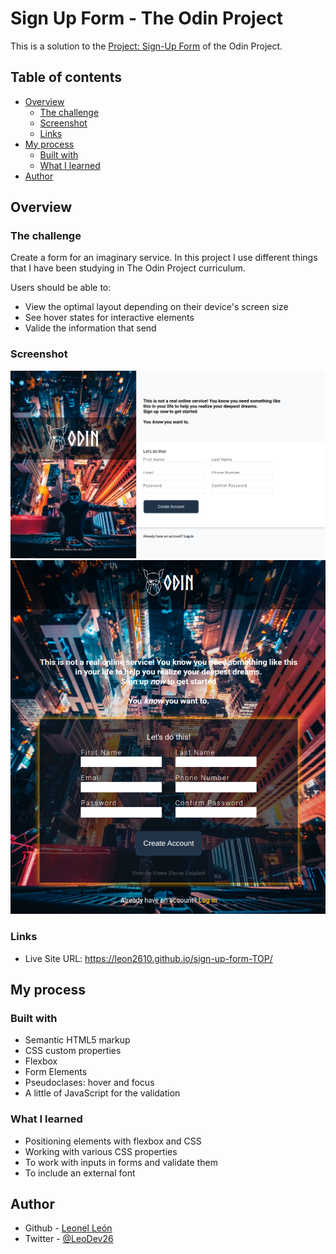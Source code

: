 # Sign Up Form - The Odin Project

This is a solution to the [Project: Sign-Up Form](https://www.theodinproject.com/lessons/node-path-intermediate-html-and-css-sign-up-form) of the Odin Project.

## Table of contents

- [Overview](#overview)
  - [The challenge](#the-challenge)
  - [Screenshot](#screenshot)
  - [Links](#links)
- [My process](#my-process)
  - [Built with](#built-with)
  - [What I learned](#what-i-learned)
- [Author](#author)

## Overview

### The challenge

Create a form for an imaginary service. In this project I use different things that I have been studying in The Odin Project curriculum.

Users should be able to:

- View the optimal layout depending on their device's screen size
- See hover states for interactive elements
- Valide the information that send

### Screenshot

![](./img/desktop-screenshot.png)
![](./img/mobile-screenshot.png)

### Links

- Live Site URL: https://leon2610.github.io/sign-up-form-TOP/

## My process

### Built with

- Semantic HTML5 markup
- CSS custom properties
- Flexbox
- Form Elements
- Pseudoclases: hover and focus
- A little of JavaScript for the validation

### What I learned

* Positioning elements with flexbox and CSS
* Working with various CSS properties
* To work with inputs in forms and validate them
* To include an external font

## Author

- Github - [Leonel León](https://github.com/Leon2610)
- Twitter - [@LeoDev26](https://twitter.com/LeoDev26)